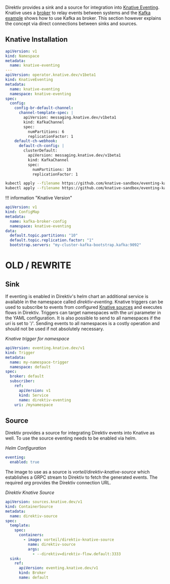 Direktiv provides a sink and a source for integration into [Knative Eventing](https://knative.dev/docs/eventing/). Knative uses a [broker](https://knative.dev/docs/eventing/brokers/) to relay events between systems and the [Kafka example](../example) shows how to use Kafka as broker. This section however explains the concept via direct connections between sinks and sources. 

## Knative Installation

```yaml title="Knative Eventing with Kafka"
apiVersion: v1
kind: Namespace
metadata:
  name: knative-eventing
---
apiVersion: operator.knative.dev/v1beta1
kind: KnativeEventing
metadata:
  name: knative-eventing
  namespace: knative-eventing
spec:
  config:
    config-br-default-channel:
      channel-template-spec: |
        apiVersion: messaging.knative.dev/v1beta1
        kind: KafkaChannel
        spec:
          numPartitions: 6
          replicationFactor: 1
    default-ch-webhook:
      default-ch-config: |
        clusterDefault:
          apiVersion: messaging.knative.dev/v1beta1
          kind: KafkaChannel
          spec:
            numPartitions: 10
            replicationFactor: 1
```

```sh
kubectl apply --filename https://github.com/knative-sandbox/eventing-kafka-broker/releases/download/knative-v1.9.2/eventing-kafka-controller.yaml
kubectl apply --filename https://github.com/knative-sandbox/eventing-kafka-broker/releases/download/knative-v1.9.2/eventing-kafka-broker.yaml
```

!!! information "Knative Version"


```yaml
apiVersion: v1
kind: ConfigMap
metadata:
  name: kafka-broker-config
  namespace: knative-eventing
data:
  default.topic.partitions: "10"
  default.topic.replication.factor: "1"
  bootstrap.servers: "my-cluster-kafka-bootstrap.kafka:9092"
```



# OLD / REWRITE

## Sink

If eventing is enabled in Direktiv's helm chart an additional service is available in the namespace called *direktiv-eventing*.
Knative triggers can be used to subscribe to events from configured [Knative sources](https://knative.dev/docs/developer/eventing/sources/) and executes flows in Direktiv.
Triggers can target namespaces with the *uri* parameter in the YAML configuration. It is also possible to send to all namespaces if the *uri* is set to '/'.
Sending events to all namespaces is a costly operation and should not be used if not absolutely necessary.

*Knative trigger for namespace*
```yaml
apiVersion: eventing.knative.dev/v1
kind: Trigger
metadata:
  name: my-namespace-trigger
  namespace: default
spec:
  broker: default
  subscriber:
    ref:
      apiVersion: v1
      kind: Service
      name: direktiv-eventing
    uri: /mynamespace
```

## Source

Direktiv provides a source for integrating Direktiv events into Knative as well. To use the source eventing needs to be enabled via helm.

*Helm Configuration*
```yaml
eventing:
  enabled: true
```

The image to use as a source is *vorteil/direktiv-knative-source* which establishes a GRPC stream to Direktiv to fetch the generated events. The required *arg* provides the Direktiv connection URL.

*Direktiv Knative Source*
```yaml
apiVersion: sources.knative.dev/v1
kind: ContainerSource
metadata:
  name: direktiv-source
spec:
  template:
    spec:
      containers:
        - image: vorteil/direktiv-knative-source
          name: direktiv-source
          args:
            - --direktiv=direktiv-flow.default:3333
  sink:
    ref:
      apiVersion: eventing.knative.dev/v1
      kind: Broker
      name: default
```

